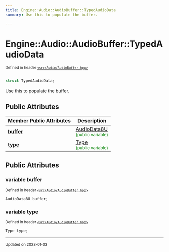 ```yaml
---
title: Engine::Audio::AudioBuffer::TypedAudioData
summary: Use this to populate the buffer. 

---
```


# Engine::Audio::AudioBuffer::TypedAudioData

<sup>Defined in header [`<src/Audio/AudioBuffer.hpp>`](/files/AudioBuffer_8hpp.md#file-audiobuffer.hpp)</sup>



```cpp

struct TypedAudioData;
```

Use this to populate the buffer. 


## Public Attributes

| Member Public Attributes| Description    |
| -------------- | -------------- |
| **[buffer](/classes/structEngine_1_1Audio_1_1AudioBuffer_1_1TypedAudioData.md#variable-buffer)** | [AudioData8U](/classes/classEngine_1_1Audio_1_1AudioBuffer.md#typedef-audiodata8u)<br> <sup><span style="color:green">(public variable)</span></sup> |
| **[type](/classes/structEngine_1_1Audio_1_1AudioBuffer_1_1TypedAudioData.md#variable-type)** | [Type](/classes/classEngine_1_1Audio_1_1AudioBuffer.md#enum-type)<br> <sup><span style="color:green">(public variable)</span></sup> |





## Public Attributes

### variable buffer

<sup>Defined in header [`<src/Audio/AudioBuffer.hpp>`](/files/AudioBuffer_8hpp.md#file-audiobuffer.hpp)</sup>
```cpp
AudioData8U buffer;
```


### variable type

<sup>Defined in header [`<src/Audio/AudioBuffer.hpp>`](/files/AudioBuffer_8hpp.md#file-audiobuffer.hpp)</sup>
```cpp
Type type;
```


-------------------------------

<sub>Updated on 2023-01-03</sub>